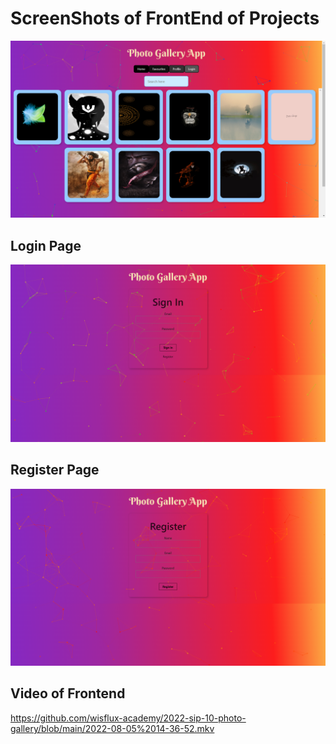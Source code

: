 # ScreenShots of FrontEnd of Projects
![Home Page](https://github.com/ankitkhedar12/Photo-Gallery/blob/main/Screenshot%20(29).png)
## Login Page
![Login Page](https://github.com/ankitkhedar12/Photo-Gallery/blob/main/Screenshot%20(30).png)

## Register Page
![Register Page](https://github.com/ankitkhedar12/Photo-Gallery/blob/main/Screenshot%20(31).png)

## Video of Frontend
https://github.com/wisflux-academy/2022-sip-10-photo-gallery/blob/main/2022-08-05%2014-36-52.mkv
